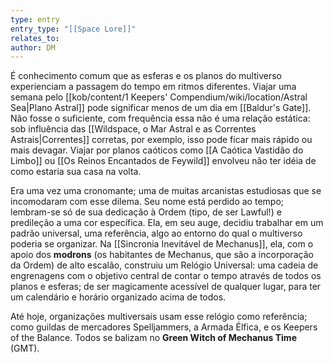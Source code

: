 ```yaml
---
type: entry
entry_type: "[[Space Lore]]"
relates_to: 
author: DM
---
```

É conhecimento comum que as esferas e os planos do multiverso experienciam a passagem do tempo em ritmos diferentes. Viajar uma semana pelo [[kob/content/1 Keepers' Compendium/wiki/location/Astral Sea|Plano Astral]] pode significar menos de um dia em [[Baldur's Gate]]. Não fosse o suficiente, com frequência essa não é uma relação estática: sob influência das [[Wildspace, o Mar Astral e as Correntes Astrais|Correntes]] corretas, por exemplo, isso pode ficar mais rápido ou mais devagar. Viajar por planos caóticos como [[A Caótica Vastidão do Limbo]] ou [[Os Reinos Encantados de Feywild]] envolveu não ter idéia de como estaria sua casa na volta. 

Era uma vez uma cronomante; uma de muitas arcanistas estudiosas que se incomodaram com esse dilema. Seu nome está perdido ao tempo; lembram-se só de sua dedicação à Ordem (tipo, de ser Lawful!) e predileção a uma cor específica. Ela, em seu auge, decidiu trabalhar em um padrão universal, uma referência, algo ao entorno do qual o multiverso poderia se organizar. Na [[Sincronia Inevitável de Mechanus]], ela, com o apoio dos **modrons** (os habitantes de Mechanus, que são a incorporação da Ordem) de alto escalão, construiu um Relógio Universal: uma cadeia de engrenagens com o objetivo central de contar o tempo através de todos os planos e esferas; de ser magicamente acessível de qualquer lugar, para ter um calendário e horário organizado acima de todos. 

Até hoje, organizações multiversais usam esse relógio como referência; como guildas de mercadores Spelljammers, a Armada Élfica, e os Keepers of the Balance. Todos se balizam no **Green Witch of Mechanus Time** (GMT). 

